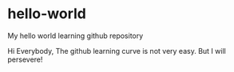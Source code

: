 # hello-world
My hello world learning github repository

Hi Everybody,
The github learning curve is not very easy.
But I will persevere!
